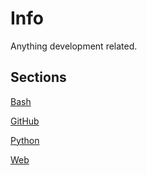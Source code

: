 # Info
Anything development related.

## Sections 
[Bash](/Development/Bash/ReadMe.md)

[GitHub](/Development/GitHub/ReadMe.md)

[Python](/Development/Python/ReadMe.md)

[Web](/Development/Web/ReadMe.md)